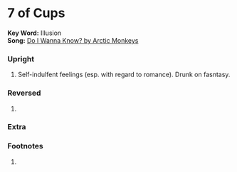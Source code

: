 # 7 of Cups

**Key Word:** Illusion  
**Song:** [Do I Wanna Know? by Arctic Monkeys](https://www.youtube.com/watch?v=bpOSxM0rNPM)



### Upright

1) Self-indulfent feelings (esp. with regard to romance). Drunk on fasntasy.



### Reversed

1) 



### Extra





### Footnotes

1. 


